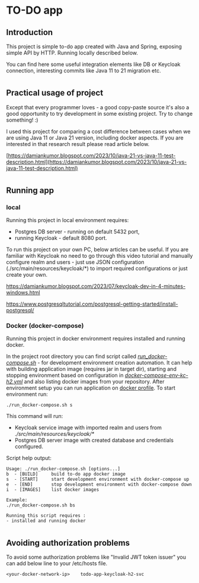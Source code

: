 # TO-DO app

## Introduction
This project is simple to-do app created with Java and Spring, exposing simple API by HTTP. Running locally described below.


You can find here some useful integration elements like DB or Keycloak connection, interesting commits like Java 11 to 21 migration etc.

#
## Practical usage of project
Except that every programmer loves - a good copy-paste source it's also a good opportunity to try development in some existing project. Try to change something! :)

I used this project for comparing a cost difference between cases when we are using Java 11 or Java 21 version, including docker aspects. If you are interested in that research result please read article below.

[https://damiankumor.blogspot.com/2023/10/java-21-vs-java-11-test-description.html](https://damiankumor.blogspot.com/2023/10/java-21-vs-java-11-test-description.html)

#
## Running app

### local

Running this project in local environment requires:
- Postgres DB server - running on default 5432 port,
- running Keycloak - default 8080 port.


To run this project on your own PC, below articles can be useful. If you are familiar with Keycloak no need to go through this video tutorial and manually configure realm and users - just use JSON configuration (./src/main/resources/keycloak/*) to import required configurations or just create your own.

https://damiankumor.blogspot.com/2023/07/keycloak-dev-in-4-minutes-windows.html

https://www.postgresqltutorial.com/postgresql-getting-started/install-postgresql/


###
### Docker (docker-compose)

Running this project in docker environment requires installed and running docker.

In the project root directory you can find script called _[run_docker-compose.sh](run_docker-compose.sh)_ - for development environment creation automation. It can help with building application image (requires jar in target dir), starting and stopping environment based on configuration in _[docker-compose-env-kc-h2.yml](env%2Fdocker%2Fdocker-compose-env-kc-h2.yml)_ and also listing docker images from your repository. After environment setup you can run application on <ins>docker profile</ins>. To start environment run:

    ./run_docker-compose.sh s

This command will run:
- Keycloak service image with imported realm and users from _./src/main/resources/keycloak/*_
- Postgres DB server image with created database and credentials configured.

Script help output:

    Usage: ./run_docker-compose.sh [options...]
    b  - [BUILD]     build to-do app docker image
    s  - [START]     start development environment with docker-compose up
    e  - [END]       stop development environment with docker-compose down
    i  - [IMAGES]    list docker images
    
    Example:
    ./run_docker-compose.sh bs
    
    Running this script requires :
    - installed and running docker


#
## Avoiding authorization problems

To avoid some authorization problems like "Invalid JWT token issuer" you can add below line to your /etc/hosts file.

    <your-docker-network-ip>    todo-app-keycloak-h2-svc
